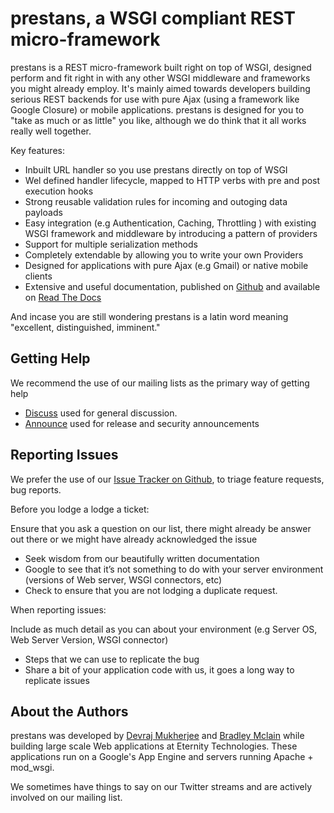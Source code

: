 prestans, a WSGI compliant REST micro-framework
===============================================

prestans is a REST micro-framework built right on top of WSGI, designed perform and fit right in with any other WSGI middleware and frameworks you might already employ. It's mainly aimed towards developers building serious REST backends for use with pure Ajax (using a framework like Google Closure) or mobile applications. prestans is designed for you to "take as much or as little" you like, although we do think that it all works really well together.

Key features:

* Inbuilt URL handler so you use prestans directly on top of WSGI
* Wel defined handler lifecycle, mapped to HTTP verbs with pre and post execution hooks
* Strong reusable validation rules for incoming and outoging data payloads
* Easy integration (e.g Authentication, Caching, Throttling ) with existing WSGI framework and middleware by introducing a pattern of providers
* Support for multiple serialization methods
* Completely extendable by allowing you to write your own Providers
* Designed for applications with pure Ajax (e.g Gmail) or native mobile clients
* Extensive and useful documentation, published on [Github](http://github.com/prestans/prestans-docs/, "Docs source") and available on [Read The Docs](http://docs.prestans.org "prestans documentation")

And incase you are still wondering prestans is a latin word meaning "excellent, distinguished, imminent."

Getting Help
------------

We recommend the use of our mailing lists as the primary way of getting help

* [Discuss](http://groups.google.com/group/prestans-discuss, "Discuss") used for general discussion.
* [Announce](http://groups.google.com/group/prestans-announce, "Announce") used for release and security announcements


Reporting Issues
----------------

We prefer the use of our [Issue Tracker on Github](https://github.com/prestans/prestans/issues, "Issue Tracker"), to triage feature requests, bug reports.

Before you lodge a lodge a ticket:

Ensure that you ask a question on our list, there might already be answer out there or we might have already acknowledged the issue

* Seek wisdom from our beautifully written documentation
* Google to see that it’s not something to do with your server environment (versions of Web server, WSGI connectors, etc)
* Check to ensure that you are not lodging a duplicate request.

When reporting issues:

Include as much detail as you can about your environment (e.g Server OS, Web Server Version, WSGI connector)

* Steps that we can use to replicate the bug
* Share a bit of your application code with us, it goes a long way to replicate issues


About the Authors
-----------------

prestans was developed by [Devraj Mukherjee](http://twitter.com/mdevraj, "Devraj Mukherjee on Twitter") and [Bradley Mclain](http://twitter.com/bradley_mclain, "Brad Mclain on Twitter") while building large scale Web applications at Eternity Technologies. These applications run on a Google's App Engine and servers running Apache + mod_wsgi.

We sometimes have things to say on our Twitter streams and are actively involved on our mailing list.

